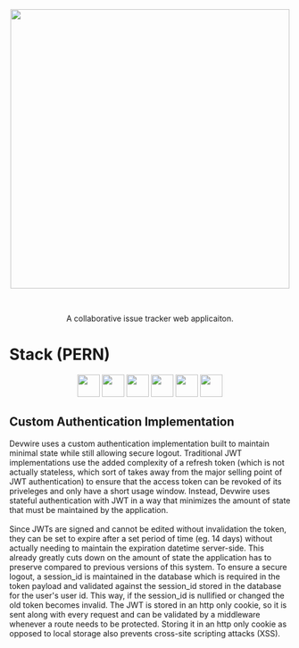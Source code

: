 <br>
<br>
<p align="center">
  <img align="center" width="500px" src="https://user-images.githubusercontent.com/76667723/160268980-9e682d11-895f-4d2d-a606-41a257174e56.svg">
</p>

<br>

<p align="center">A collaborative issue tracker web applicaiton.</p>

# Stack (PERN)
<p align="center" vertical-align="middle">
    <img src="https://img.shields.io/badge/-Express-303030?logo=express&logoColor=ffffff&style=for-the-badge&logoWidth=20" height="40"/>
    <img src="https://img.shields.io/badge/-React-282c34?logo=react&logoColor=61DBFB&style=for-the-badge&logoWidth=20" height="40"/>
    <img src="https://img.shields.io/badge/-postgresql-31648c?logo=postgresql&logoColor=ffffff&style=for-the-badge&logoWidth=20" height="40"/>
    <img src="https://img.shields.io/badge/-SASS-CD6799?logo=sass&logoColor=ffffff&style=for-the-badge&logoWidth=20" height="40"/>
    <img src="https://img.shields.io/badge/-Node.js-3c873a?logo=node.js&logoColor=ffffff&style=for-the-badge&logoWidth=20" height="40">
    <img src="https://img.shields.io/badge/-Redux%20Toolkit-764abc?logo=redux&logoColor=ffffff&style=for-the-badge&logoWidth=20" height="40">
</p>


## Custom Authentication Implementation

Devwire uses a custom authentication implementation built to maintain minimal state while still allowing secure logout. Traditional JWT implementations use the added complexity of a refresh token (which is not actually stateless, which sort of takes away from the major selling point of JWT authentication) to ensure that the access token can be revoked of its priveleges and only have a short usage window. Instead, Devwire uses stateful authentication with JWT in a way that minimizes the amount of state that must be maintained by the application.
<br><br>
Since JWTs are signed and cannot be edited without invalidation the token, they can be set to expire after a set period of time (eg. 14 days) without actually needing to maintain the expiration datetime server-side. This already greatly cuts down on the amount of state the application has to preserve compared to previous versions of this system. To ensure a secure logout, a session_id is maintained in the database which is required in the token payload and validated against the session_id stored in the database for the user's user id. This way, if the session_id is nullified or changed the old token becomes invalid. The JWT is stored in an http only cookie, so it is sent along with every request and can be validated by a middleware whenever a route needs to be protected. Storing it in an http only cookie as opposed to local storage also prevents cross-site scripting attacks (XSS).
